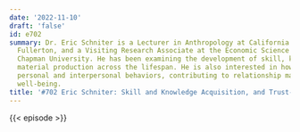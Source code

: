 ```yaml
---
date: '2022-11-10'
draft: 'false'
id: e702
summary: Dr. Eric Schniter is a Lecturer in Anthropology at California State University,
  Fullerton, and a Visiting Research Associate at the Economic Science Institute at
  Chapman University. He has been examining the development of skill, knowledge and
  material production across the lifespan. He is also interested in how emotions calibrate
  personal and interpersonal behaviors, contributing to relationship maintenance and
  well-being.
title: '#702 Eric Schniter: Skill and Knowledge Acquisition, and Trust-Based Interactions'
---
```

{{< episode >}}
